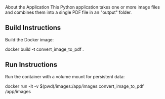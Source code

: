 
About the Application
This Python application takes one or more image files and combines them into a single PDF file in an "output" folder.

## Build Instructions


Build the Docker image:

docker build -t convert_image_to_pdf .

## Run Instructions


Run the container with a volume mount for persistent data:

docker run -it -v $(pwd)/images:/app/images convert_image_to_pdf /app/images

